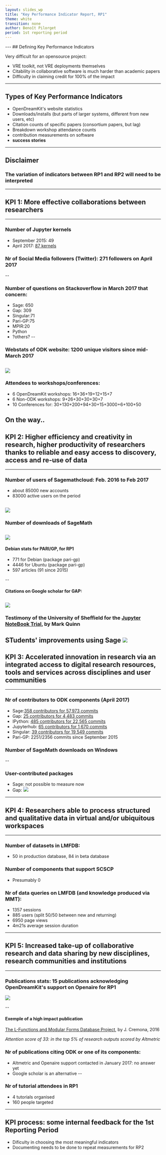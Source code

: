 ```yaml
---
layout: slides_wp
title: "Key Performance Indicator Report, RP1"
theme: white
transition: none
author: Benoît Pilorget
period: 1st reporting period
---
```


<section data-markdown data-separator="^---\n" data-separator-vertical="^--\n">
---
## Defining Key Performance Indicators

Very difficult for an opensource project:
 - VRE toolkit, not VRE deployments themselves
 - Citability in collaborative software is much harder than academic papers
 - Difficulty in claiming credit for 100% of the impact
---
## Types of Key Performance Indicators

 - OpenDreamKit's website statistics
 - Downloads/installs (but parts of larger systems, different from new users, etc)
 - Citation counts of specific papers (consortium papers, but lag)
 - Breakdown workshop attendance counts
 - contribution measurements on software
 - **success stories**

---
## Disclaimer
### The variation of indicators between RP1 and RP2 will need to be interpreted
---
## KPI 1: More effective collaborations between researchers
---
### Number of Jupyter kernels
- September 2015: 49
- April 2017: [87 kernels](https://github.com/jupyter/jupyter/wiki/Jupyter-kernels)

### Nr of Social Media followers (Twitter): 271  followers on April 2017
--
### Number of questions on Stackoverflow in March 2017 that concern:

- Sage: 650
- Gap: 309
- Singular:71
- Pari-GP:75
- MPIR:20
- Python
- ?others?
--
### Webstats of ODK website: 1200 unique visitors since mid-March 2017
![](../map-world-onemonth-visits.png)
--
### Attendees to workshops/conferences:

- 6 OpenDreamKit workshops: 16+36+19+12+15+7
- 6 Non-ODK workshops: 9+26+30+30+30+7
- 10 Conferences for: 30+130+200+94+30+15+3000+6+100+50 

On the way..
---
## KPI 2: Higher efficiency and creativity in research, higher productivity of researchers thanks to reliable and easy access to discovery, access and re-use of data
---
### Number of users of Sagemathcloud: Feb. 2016 to Feb 2017
- about 85000 new accounts
- 83000 active users on the period

![](../KP1-Total_number_accounts_and_projects_sagemath.JPG)
--
### Number of downloads of SageMath 
![](../KPI-sage_dwld.JPG)
--
#### Debian stats for PARI/GP, for RP1

- 771 for Debian  (package pari-gp)
- 4446 for Ubuntu (package pari-gp)
- 597 articles (91 since 2015)

--     
#### Citations on Google scholar for GAP:
![](../KPI-GapGScholar_CitationsPerYear.JPG)
--
### Testimony of the University of Sheffield for the [Jupyter NoteBook Trial](https://www.sheffield.ac.uk/bms/teaching/stories/bms353), by Mark Quinn
STudents' improvements using Sage
![](../KPI-USFD-testimony2.PNG)
---
## KPI 3: Accelerated innovation in research via an integrated access to digital research resources, tools and services across disciplines and user communities
---
### Nr of contributors to ODK components (April 2017)

- Sage:[358 contributors for 57,973 commits](https://github.com/sagemath/sage/)
- Gap: [25 contributors for 4,483 commits](https://github.com/gap-system/gap)
- IPython: [485 contributors for 22,565 commits](https://github.com/ipython/ipython)
- Jupyterhub: [65 contributors for 1,670 commits](https://github.com/jupyterhub/jupyterhub)
- Singular: [39 contributors for 19,549 commits](https://github.com/Singular/Sources)
- Pari-GP: 2251/2356 commits since September 2015

### Number of SageMath downloads on Windows
--
### User-contributed packages

- Sage: not possible to measure now
- Gap: 
![](../kpi-gap-packages.PNG)
---
## KPI 4: Researchers able to process structured and qualitative data in virtual and/or ubiquitous workspaces
---
### Number of datasets in LMFDB:
- 50 in production database, 84 in beta database

### Number of components that support SCSCP
- Presumably 0

### Nr of data queries on LMFDB (and knowledge produced via MMT): 

- 1357 sessions
- 885 users (split 50/50 between new and returning)
- 6950 page views
- 4m21s average session duration
---
## KPI 5: Increased take-up of collaborative research and data sharing by new disciplines, research communities and institutions
---
### Publications stats: 15 publications acknowledging OpenDreamKit's support on Openaire for RP1
![](../nr-publications.png)

--
#### Exemple of a high impact publication

[The L-Functions and Modular Forms Database Project](https://www.openaire.eu/en/search/publication?articleId=core_ac_uk__::bac82a8fe3e313ae79db60e152a36c54), by J. Cremona, 2016

*Attention score of 33: in the top 5% of research outputs scored by Altmetric*

### Nr of publications citing ODK or one of its components:
- Altmetric and Openaire support contacted in January 2017: no answer yet
- Google scholar is an alternative
--
### Nr of tutorial attendees in RP1
- 4 tutorials organised
- 160 people targeted
---
## KPI process: some internal feedback for the 1st Reporting Period

 - Dificulty in choosing the most meaningful indicators
 - Documenting needs to be done to repeat measurements for RP2

</section>


